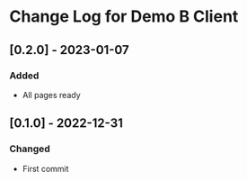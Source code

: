 # Change Log for Demo B Client

## [0.2.0] - 2023-01-07

### Added

- All pages ready

## [0.1.0] - 2022-12-31

### Changed

- First commit
